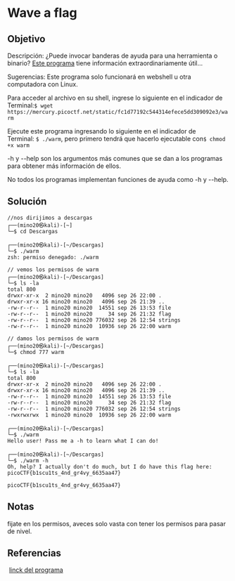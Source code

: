 # Wave a flag

## Objetivo 
Descripción:
¿Puede invocar banderas de ayuda para una herramienta o binario? [Este programa](https://mercury.picoctf.net/static/fc1d77192c544314efece5dd309092e3/warm) tiene información extraordinariamente útil...

Sugerencias:
Este programa solo funcionará en webshell u otra computadora con Linux.

Para acceder al archivo en su shell, ingrese lo siguiente en el indicador de Terminal:`$ wget https://mercury.picoctf.net/static/fc1d77192c544314efece5dd309092e3/warm`

Ejecute este programa ingresando lo siguiente en el indicador de Terminal: `$ ./warm`, pero primero tendrá que hacerlo ejecutable con`$ chmod +x warm`

-h y --help son los argumentos más comunes que se dan a los programas para obtener más información de ellos.

No todos los programas implementan funciones de ayuda como -h y --help.

## Solución 
``` shell
//nos dirijimos a descargas
┌──(mino20㉿kali)-[~]
└─$ cd Descargas
                                                                             
┌──(mino20㉿kali)-[~/Descargas]
└─$ ./warm      
zsh: permiso denegado: ./warm
                                                                         // vemos los permisos de warm    
┌──(mino20㉿kali)-[~/Descargas]
└─$ ls -la
total 800
drwxr-xr-x  2 mino20 mino20   4096 sep 26 22:00 .
drwxr-xr-x 16 mino20 mino20   4096 sep 26 21:39 ..
-rw-r--r--  1 mino20 mino20  14551 sep 26 13:53 file
-rw-r--r--  1 mino20 mino20     34 sep 26 21:32 flag
-rw-r--r--  1 mino20 mino20 776032 sep 26 12:54 strings
-rw-r--r--  1 mino20 mino20  10936 sep 26 22:00 warm
                                                                         // damos los permisos de warm     
┌──(mino20㉿kali)-[~/Descargas]
└─$ chmod 777 warm                                        
                                                                             
┌──(mino20㉿kali)-[~/Descargas]
└─$ ls -la        
total 800
drwxr-xr-x  2 mino20 mino20   4096 sep 26 22:00 .
drwxr-xr-x 16 mino20 mino20   4096 sep 26 21:39 ..
-rw-r--r--  1 mino20 mino20  14551 sep 26 13:53 file
-rw-r--r--  1 mino20 mino20     34 sep 26 21:32 flag
-rw-r--r--  1 mino20 mino20 776032 sep 26 12:54 strings
-rwxrwxrwx  1 mino20 mino20  10936 sep 26 22:00 warm
                                                                             
┌──(mino20㉿kali)-[~/Descargas]
└─$ ./warm             
Hello user! Pass me a -h to learn what I can do!
                                                                             
┌──(mino20㉿kali)-[~/Descargas]
└─$ ./warm -h
Oh, help? I actually don't do much, but I do have this flag here: picoCTF{b1scu1ts_4nd_gr4vy_6635aa47}

picoCTF{b1scu1ts_4nd_gr4vy_6635aa47}
```

## Notas
fijate en los permisos, aveces solo vasta con tener los permisos para pasar de nivel.

## Referencias
 [linck del programa](https://mercury.picoctf.net/static/fc1d77192c544314efece5dd309092e3/warm)